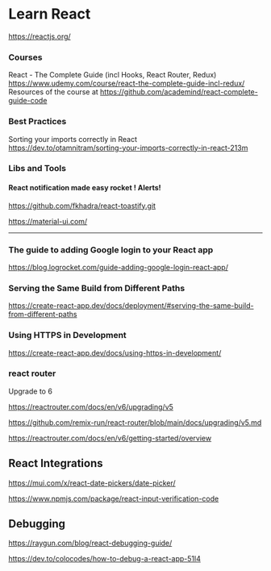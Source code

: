 # Learn React

https://reactjs.org/

### Courses

 React - The Complete Guide (incl Hooks, React Router, Redux) 
<br>
https://www.udemy.com/course/react-the-complete-guide-incl-redux/
<br>
Resources of the course at
https://github.com/academind/react-complete-guide-code


### Best Practices
 Sorting your imports correctly in React 
<br>
https://dev.to/otamnitram/sorting-your-imports-correctly-in-react-213m

### Libs and Tools

####  React notification made easy rocket ! Alerts!
https://github.com/fkhadra/react-toastify.git


https://material-ui.com/


---
### The guide to adding Google login to your React app
https://blog.logrocket.com/guide-adding-google-login-react-app/


### Serving the Same Build from Different Paths

https://create-react-app.dev/docs/deployment/#serving-the-same-build-from-different-paths



### Using HTTPS in Development
https://create-react-app.dev/docs/using-https-in-development/

### react router
Upgrade to 6

https://reactrouter.com/docs/en/v6/upgrading/v5

https://github.com/remix-run/react-router/blob/main/docs/upgrading/v5.md

https://reactrouter.com/docs/en/v6/getting-started/overview



## React Integrations

https://mui.com/x/react-date-pickers/date-picker/


https://www.npmjs.com/package/react-input-verification-code


## Debugging

https://raygun.com/blog/react-debugging-guide/

https://dev.to/colocodes/how-to-debug-a-react-app-51l4
